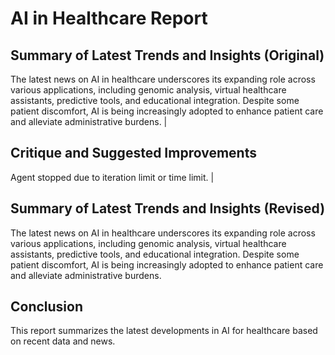 
# AI in Healthcare Report

## Summary of Latest Trends and Insights (Original)
The latest news on AI in healthcare underscores its expanding role across various applications, including genomic analysis, virtual healthcare assistants, predictive tools, and educational integration. Despite some patient discomfort, AI is being increasingly adopted to enhance patient care and alleviate administrative burdens. |

## Critique and Suggested Improvements
Agent stopped due to iteration limit or time limit. |

## Summary of Latest Trends and Insights (Revised)
The latest news on AI in healthcare underscores its expanding role across various applications, including genomic analysis, virtual healthcare assistants, predictive tools, and educational integration. Despite some patient discomfort, AI is being increasingly adopted to enhance patient care and alleviate administrative burdens.

## Conclusion
This report summarizes the latest developments in AI for healthcare based on recent data and news.
    